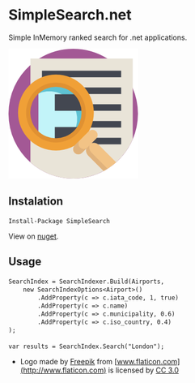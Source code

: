 # SimpleSearch.net
Simple InMemory ranked search for .net applications.

![Logo](https://github.com/anth12/SimpleSearch.net/raw/master/logo.png)

## Instalation
    Install-Package SimpleSearch

View on [nuget](https://www.nuget.org/packages/SimpleSearch/).

## Usage
	SearchIndex = SearchIndexer.Build(Airports,
		new SearchIndexOptions<Airport>()
			.AddProperty(c => c.iata_code, 1, true)
			.AddProperty(c => c.name)
			.AddProperty(c => c.municipality, 0.6)
			.AddProperty(c => c.iso_country, 0.4)
	);
	
	var results = SearchIndex.Search("London");

- Logo made by [Freepik](http://www.freepik.com) from [www.flaticon.com](http://www.flaticon.com) is licensed by [CC 3.0](http://creativecommons.org/licenses/by/3.0/)
